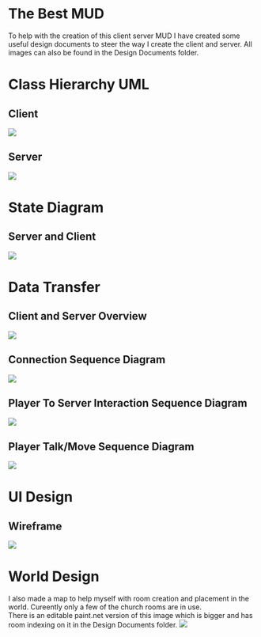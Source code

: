 # The Best MUD

To help with the creation of this client server MUD I have created some useful design documents to steer the way I create the client and server. All images can also be found in the Design Documents folder.
 
# Class Hierarchy UML
## Client  
![](https://github.com/HoaxShark/comp260-server/blob/master/Design%20Documents/Client%20Class%20UML.png?raw=true)  
## Server  
![](https://github.com/HoaxShark/comp260-server/blob/master/Design%20Documents/Server%20Class%20UML.png?raw=true)  
 
# State Diagram  
## Server and Client  
![](https://github.com/HoaxShark/comp260-server/blob/master/Design%20Documents/State%20Diagram.png?raw=true) 

# Data Transfer  
## Client and Server Overview  
![](https://github.com/HoaxShark/comp260-server/blob/master/Design%20Documents/Client-Server%20Data%20Transmission%20Diagram.png?raw=true)

## Connection Sequence Diagram
![](https://github.com/HoaxShark/comp260-server/blob/master/Design%20Documents/Connection%20Sequence%20Diagram.png?raw=true)

## Player To Server Interaction Sequence Diagram
![](https://github.com/HoaxShark/comp260-server/blob/master/Design%20Documents/Player-World%20Interaction%20Sequence%20Diagram.png?raw=true)

## Player Talk/Move Sequence Diagram
![](https://github.com/HoaxShark/comp260-server/blob/master/Design%20Documents/Client%20to%20Client%20Sequence%20Diagram.png?raw=true)

# UI Design
## Wireframe
![](https://github.com/HoaxShark/comp260-server/blob/master/Design%20Documents/UI%20Wireframe.png?raw=true)

# World Design
I also made a map to help myself with room creation and placement in the world. Cureently only a few of the church rooms are in use.  
There is an editable paint.net version of this image which is bigger and has room indexing on it in the Design Documents folder.
![](https://github.com/HoaxShark/comp260-server/blob/master/Design%20Documents/mapImage.PNG?raw=true)
